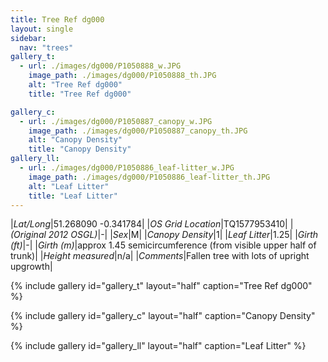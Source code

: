 ```yaml
---
title: Tree Ref dg000
layout: single
sidebar:
  nav: "trees"
gallery_t: 
  - url: ./images/dg000/P1050888_w.JPG
    image_path: ./images/dg000/P1050888_th.JPG
    alt: "Tree Ref dg000"
    title: "Tree Ref dg000"

gallery_c:
  - url: ./images/dg000/P1050887_canopy_w.JPG
    image_path: ./images/dg000/P1050887_canopy_th.JPG
    alt: "Canopy Density"
    title: "Canopy Density"
gallery_ll:
  - url: ./images/dg000/P1050886_leaf-litter_w.JPG
    image_path: ./images/dg000/P1050886_leaf-litter_th.JPG
    alt: "Leaf Litter"
    title: "Leaf Litter"
---
```


|*Lat/Long*|51.268090 -0.341784|
|*OS Grid Location*|TQ1577953410|
|*(Original 2012 OSGL)*|-|
|*Sex*|M|
|*Canopy Density*|1|
|*Leaf Litter*|1.25|
|*Girth (ft)*|-|
|*Girth (m)*|approx 1.45 semicircumference (from visible upper half of trunk)|
|*Height measured*|n/a|
|*Comments*|Fallen tree with lots of upright upgrowth|

{% include gallery id="gallery_t" layout="half" caption="Tree Ref dg000" %}

{% include gallery id="gallery_c" layout="half" caption="Canopy Density" %}

{% include gallery id="gallery_ll" layout="half" caption="Leaf Litter" %}

